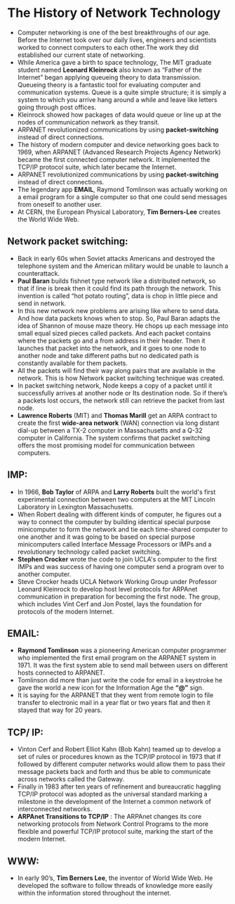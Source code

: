 # The History of Network Technology
* Computer networking is one of the best breakthroughs of our age. Before the Internet took over our daily lives, engineers and scientists worked to connect computers to each other.The work they did established our current state of networking.
* While America gave a birth to space technology, The MIT graduate student named **Leonard Kleinrock** also known as “Father of the Internet” began applying queueing theory to data transmission. Queueing theory is a fantastic tool for evaluating computer and communication systems. Queue is a quite simple structure; it is simply a system to which you arrive hang around a while and leave like letters going through post offices.
* Kleinrock showed how packages of data would queue or line up at the nodes of communication network as they transit.
*	ARPANET revolutionized communications by using **packet-switching** instead of direct connections.
*	The history of modern computer and device networking goes back to 1969, when ARPANET (Advanced Research Projects Agency Network) became the first connected computer network. It implemented the TCP/IP protocol suite, which later became the Internet.
*	ARPANET revolutionized communications by using **packet-switching** instead of direct connections.
*	The legendary app **EMAIL**, Raymond Tomlinson was actually working on a email program for a single computer so that one could send messages from oneself to another user.
* At CERN, the European Physical Laboratory, **Tim Berners-Lee** creates the World Wide Web.

## Network packet switching:
* Back in early 60s when Soviet attacks Americans and destroyed the telephone system and the American military would be unable to launch a counterattack.
* **Paul Baran** builds fishnet type network like a distributed network, so that if line is break then it could find its path through the network. This invention is called “hot potato routing”, data is chop in little piece and send in network.
* In this new network new problems are arising like where to send data. And how data packets knows when to stop. So, Paul Baran adapts the idea of Shannon of mouse maze theory. He chops up each message into small equal sized pieces called packets. And each packet contains where the packets go and a from address in their header. Then it launches that packet into the network, and it goes to one node to another node and take different paths but no dedicated path is constantly available for them packets.
* All the packets will find their way along pairs that are available in the network. This is how Network packet switching technique was created.
* In packet switching network, Node keeps a copy of a packet until it successfully arrives at another node or Its destination node. So if there’s a packets lost occurs, the network still can retrieve the packet from last node.
* **Lawrence Roberts** (MIT) and **Thomas Marill** get an ARPA contract to create the first **wide-area network** (WAN) connection via long distant dial-up between a TX-2 computer in Massachusetts and a Q-32 computer in California. The system confirms that packet switching offers the most promising model for communication between computers.

## IMP:
* In 1966, **Bob Taylor** of ARPA and **Larry Roberts** built the world's first experimental connection between two computers at the MIT Lincoln Laboratory in Lexington Massachusetts.
* When Robert dealing with different kinds of computer, he figures out a way to connect the computer by building identical special purpose minicomputer to form the network and tie each time-shared computer to one another and it was going to be based on special purpose minicomputers called Interface Message Processors or IMPs and a revolutionary technology called packet switching.
* **Stephen Crocker** wrote the code to join UCLA's computer to the first IMPs and was success of having one computer send a program over to another computer.
* Steve Crocker heads UCLA Network Working Group under Professor Leonard Kleinrock to develop host level protocols for ARPAnet communication in preparation for becoming the first node.  The group, which includes Vint Cerf and Jon Postel, lays the foundation for protocols of the modern Internet.

## EMAIL:
* **Raymond Tomlinson** was a pioneering American computer programmer who implemented the first email program on the ARPANET system in 1971. It was the first system able to send mail between users on different hosts connected to ARPANET.
* Tomlinson did more than just write the code for email in a keystroke he gave the world a new icon for the Information Age the **“@”** sign. 
* It is saying for the ARPANET that they went from remote login to file transfer to electronic mail in a year flat or two years flat and then it stayed that way for 20 years.

## TCP/ IP:
* Vinton Cerf and Robert Elliot Kahn (Bob Kahn) teamed up to develop a set of rules or procedures known as the TCP/IP protocol in 1973 that if followed by different computer networks would allow them to pass their message packets back and forth and thus be able to communicate across networks called the Gateway.
* Finally in 1983 after ten years of refinement and bureaucratic haggling TCP/IP protocol was adopted as the universal standard marking a milestone in the development of the Internet a common network of interconnected networks.
* **ARPAnet Transitions to TCP/IP** : The ARPAnet changes its core networking protocols from Network Control Programs to the more flexible and powerful TCP/IP protocol suite, marking the start of the modern Internet.

## WWW:
* In early 90’s, **Tim Berners Lee**, the inventor of World Wide Web. He developed the software to follow threads of knowledge more easily within the information stored throughout the internet.
